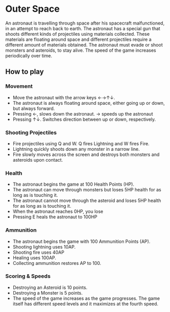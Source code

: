 # Outer Space

An astronaut is travelling through space after his spacecraft malfunctioned, in an attempt to reach back to earth. The astronaut has a special gun that shoots different kinds of projectiles using materials collected. These materials are floating around space and different projectiles require a different amount of materials obtained. The astronaut must evade or shoot monsters and asteroids, to stay alive. The speed of the game increases periodically over time.

## How to play

### Movement 
- Move the astronaut with the arrow keys ←→↑↓. 
- The astronaut is always floating around space, either going up or down, but always forward.
- Pressing ←, slows down the astronaut. → speeds up the astronaut
- Pressing ↑↓. Switches direction between up or down, respectively.

### Shooting Projectiles
- Fire projectiles using Q and W. Q fires Lightning and W fires Fire.
- Lightning quickly shoots down any monster in a narrow line.
- Fire slowly moves across the screen and destroys both monsters and asteroids upon contact.


### Health
- The astronaut begins the game at 100 Health Points (HP).
- The astronaut can move through monsters but loses 5HP health for as long as is touching it.
- The astronaut cannot move through the asteroid and loses 5HP health for as long as is touching it.
- When the astronaut reaches 0HP, you lose
- Pressing E heals the astronaut to 100HP


### Ammunition

- The astronaut begins the game with 100 Ammunition Points (AP).
- Shooting lightning uses 10AP.
- Shooting fire uses 40AP
- Healing uses 100AP.
- Collecting ammunition restores AP to 100.


### Scoring & Speeds

- Destroying an Asteroid is 10 points.
- Destroying a Monster is 5 points.
- The speed of the game increases as the game progresses. The game itself has different speed levels and it maximizes at the fourth speed.
